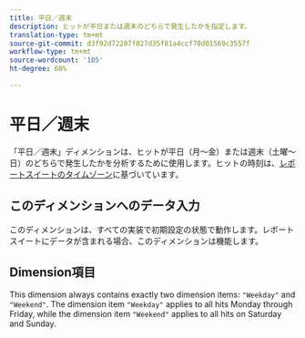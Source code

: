 ```yaml
---
title: 平日／週末
description: ヒットが平日または週末のどちらで発生したかを指定します。
translation-type: tm+mt
source-git-commit: d3f92d72207f027d35f81a4ccf70d01569c3557f
workflow-type: tm+mt
source-wordcount: '105'
ht-degree: 68%

---
```



# 平日／週末

「平日／週末」ディメンションは、ヒットが平日（月～金）または週末（土曜～日）のどちらで発生したかを分析するために使用します。ヒットの時刻は、[レポートスイートのタイムゾーン](/help/admin/admin/general-acct-settings-admin.md)に基づいています。

## このディメンションへのデータ入力

このディメンションは、すべての実装で初期設定の状態で動作します。レポートスイートにデータが含まれる場合、このディメンションは機能します。

## Dimension項目

This dimension always contains exactly two dimension items: `"Weekday"` and `"Weekend"`. The dimension item `"Weekday"` applies to all hits Monday through Friday, while the dimension item `"Weekend"` applies to all hits on Saturday and Sunday.
